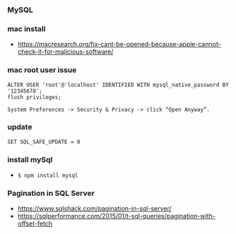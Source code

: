 ### MySQL

### mac install

- https://macresearch.org/fix-cant-be-opened-because-apple-cannot-check-it-for-malicious-software/

### mac root user issue

```
ALTER USER 'root'@'localhost' IDENTIFIED WITH mysql_native_password BY '12345678';
flush privileges;
```

```
System Preferences -> Security & Privacy -> click “Open Anyway”.
```

### update

```
SET SQL_SAFE_UPDATE = 0
```

### install mySql

- `$ npm install mysql`

### Pagination in SQL Server

- https://www.sqlshack.com/pagination-in-sql-server/
- https://sqlperformance.com/2015/01/t-sql-queries/pagination-with-offset-fetch
